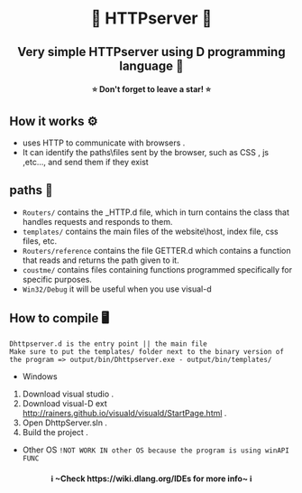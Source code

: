 <h1 align="center">💠 HTTPserver 💠</h1>
<h2 align="center">Very simple HTTPserver using D programming language 💠</h2>
<h4 align="center">⭐ Don't forget to leave a star! ⭐</h4>


## How it works ⚙️
* uses HTTP to communicate with browsers .
* It can identify the paths\\files sent by the browser, such as CSS , js ,etc..., and send them if they exist

## paths 📁
* `Routers/` contains the _HTTP.d file, which in turn contains the class that handles requests and responds to them.
* `templates/` contains the main files of the website\\host, index file, css files, etc.
* `Routers/reference` contains the file GETTER.d which contains a function that reads and returns the path given to it.
* `coustme/` contains files containing functions programmed specifically for specific purposes.
* `Win32/Debug` it will be useful when you use visual-d

## How to compile 🖥️
`Dhttpserver.d is the entry point || the main file`
<br>
`Make sure to put the templates/ folder next to the binary version of the program => output/bin/Dhttpserver.exe - output/bin/templates/`

* Windows
1. Download visual studio . 
2. Download visual-D ext http://rainers.github.io/visuald/visuald/StartPage.html .
3. Open DhttpServer.sln .
4. Build the project .
* Other OS `!NOT WORK IN other OS because the program is using winAPI FUNC`


<h4 align="center">ℹ️ ~Check https://wiki.dlang.org/IDEs for more info~ ℹ️</h4>

